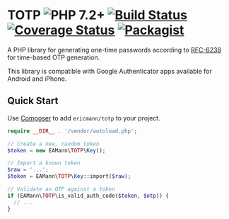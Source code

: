 # TOTP ![PHP 7.2+][php-image] [![Build Status][travis-image]][travis-url] [![Coverage Status][coveralls-image]][coveralls-url] [![Packagist][packagist-image]][packagist-url]

A PHP library for generating one-time passwords according to [RFC-6238](http://tools.ietf.org/html/rfc6238) for time-based OTP generation.

This library is compatible with Google Authenticator apps available for Android and iPhone.

## Quick Start

Use [Composer](https://getcomposer.org/) to add `ericmann/totp` to your project.

```php
require __DIR__ . '/vendor/autoload.php';

// Create a new, random token
$token = new EAMann\TOTP\Key();

// Import a known token
$raw = '...';
$token = EAMann\TOTP\Key::import($raw);

// Validate an OTP against a token
if (EAMann\TOTP\is_valid_auth_code($token, $otp)) {
  // ...
}
```


[php-image]: https://img.shields.io/badge/php-7.2%2B-green.svg
[packagist-image]: https://img.shields.io/packagist/dt/ericmann/totp.svg
[packagist-url]: https://packagist.org/packages/ericmann/totp
[travis-image]: https://travis-ci.org/ericmann/totp.svg?branch=master
[travis-url]: https://travis-ci.org/ericmann/totp
[coveralls-image]: https://coveralls.io/repos/github/ericmann/totp/badge.svg?branch=master
[coveralls-url]: https://coveralls.io/github/ericmann/totp?branch=master